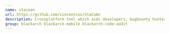 ```yaml
---
name: stacoan
url: https://github.com/vincentcox/StaCoAn
description: Crossplatform tool which aids developers, bugbounty hunters and ethical hackers performing static code analysis on mobile applications.
group: blackarch blackarch-mobile blackarch-code-audit
---
```

